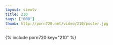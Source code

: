 ```yaml
--- 
layout: sieutv
title: 210
tags: ["000"]
thumb: http://porn720.net/video/210/poster.jpg
---
```

{% include porn720 key="210" %} 
